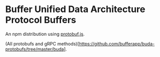 # Buffer Unified Data Architecture Protocol Buffers

An npm distribution using [protobuf.js](https://github.com/dcodeIO/ProtoBuf.js/).

(All protobufs and gRPC methods)[https://github.com/bufferapp/buda-protobufs/tree/master/buda].
